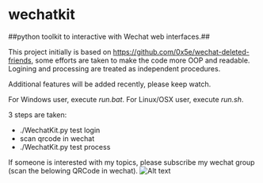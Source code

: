 # wechatkit
##python toolkit to interactive with Wechat web interfaces.##

This project initially is based on https://github.com/0x5e/wechat-deleted-friends, some efforts are taken to make the code more OOP and readable.
Logining and processing are treated as independent procedures.   

Additional features will be added recently, please keep watch.

For Windows user, execute *run.bat*.
For Linux/OSX user, execute *run.sh*.

3 steps are taken:
*  ./WechatKit.py test login
*  scan qrcode in wechat
*  ./WechatKit.py test process

If someone is interested with my topics, please subscribe my wechat group (scan the belowing QRCode in wechat).
![Alt text](http://mp.weixin.qq.com/mp/qrcode?scene=10000004&size=102&__biz=MzAxMzY0ODA5OA==)
